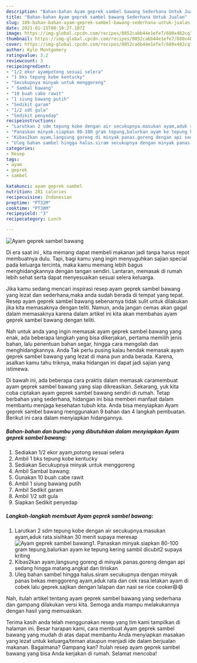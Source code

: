 ```yaml
---
description: "Bahan-bahan Ayam geprek sambel bawang Sederhana Untuk Jualan"
title: "Bahan-bahan Ayam geprek sambel bawang Sederhana Untuk Jualan"
slug: 189-bahan-bahan-ayam-geprek-sambel-bawang-sederhana-untuk-jualan
date: 2021-01-15T08:10:27.107Z
image: https://img-global.cpcdn.com/recipes/0852cabb44e1efe7/680x482cq70/ayam-geprek-sambel-bawang-foto-resep-utama.jpg
thumbnail: https://img-global.cpcdn.com/recipes/0852cabb44e1efe7/680x482cq70/ayam-geprek-sambel-bawang-foto-resep-utama.jpg
cover: https://img-global.cpcdn.com/recipes/0852cabb44e1efe7/680x482cq70/ayam-geprek-sambel-bawang-foto-resep-utama.jpg
author: Kyle Montgomery
ratingvalue: 3.2
reviewcount: 3
recipeingredient:
- "1/2 ekor ayampotong sesuai selera"
- "1 bks tepung kobe kentucky"
- "Secukupnya minyak untuk menggoreng"
- " Sambal bawang"
- "10 buah cabe rawit"
- "1 siung bawang putih"
- "Sedikit garam"
- "1/2 sdt gula"
- "Sedikit penyedap"
recipeinstructions:
- "Larutkan 2 sdm tepung kobe dengan air secukupnya.masukan ayam,aduk rata.sisihkan 30 menit supaya meresap"
- "Panaskan minyak.siapkan 80-100 gram tepung,balurkan ayam ke tepung kering sambil dicubit2 supaya kriting"
- "Kibas2kan ayam,langsung goreng di minyak panas.goreng dengan api sedang hingga matang.angkat dan tiriskan"
- "Uleg bahan sambel hingga halus.siram secukupnya dengan minyak panas bekas menggoreng ayam,aduk rata dan cek rasa.letakan ayam di cobek lalu geprek.sajikan dengan lalapan dan nasi se rice cooker😄😄"
categories:
- Resep
tags:
- ayam
- geprek
- sambel

katakunci: ayam geprek sambel 
nutrition: 281 calories
recipecuisine: Indonesian
preptime: "PT32M"
cooktime: "PT38M"
recipeyield: "3"
recipecategory: Lunch

---
```



![Ayam geprek sambel bawang](https://img-global.cpcdn.com/recipes/0852cabb44e1efe7/680x482cq70/ayam-geprek-sambel-bawang-foto-resep-utama.jpg)

Di era  saat ini , kita memang dapat membeli makanan jadi tanpa harus repot membuatnya dulu. Tapi, bagi kamu yang ingin menyuguhkan sajian special pada keluarga tercinta, maka kamu memang lebih bagus menghidangkannya dengan tangan sendiri. Lantaran, memasak di rumah lebih sehat serta dapat menyesuaikan sesuai selera keluarga.

Jika kamu sedang mencari inspirasi resep ayam geprek sambel bawang yang lezat dan sederhana,maka anda sudah berada di tempat yang tepat. Resep ayam geprek sambel bawang  sebenarnya tidak sulit untuk dilakukan jika kita memasaknya dengan teliti. Namun, anda jangan cemas akan gagal dalam memasaknya 
karena dalam artikel ini kita akan membahas ayam geprek sambel bawang dengan teliti.  



Nah untuk anda yang ingin memasak ayam geprek sambel bawang yang enak, ada beberapa langkah yang bisa dikerjakan, pertama memilih jenis bahan, lalu penentuan bahan segar, hingga cara mengolah dan menghidangkannya. Anda Tak perlu pusing kalau hendak memasak ayam geprek sambel bawang yang lezat di mana pun anda berada. Karena, asalkan kamu  tahu triknya, maka hidangan ini dapat jadi sajian yang istimewa.

Di bawah ini, ada beberapa cara praktis  dalam memasak caramembuat ayam geprek sambel bawang yang siap dikreasikan. Sekarang, yuk kita coba ciptakan ayam geprek sambel bawang sendiri di rumah. Tetap berbahan yang sederhana, hidangan ini bisa memberi manfaat dalam membantu menjaga kesehatan tubuh kita. Anda bisa menyiapkan Ayam geprek sambel bawang menggunakan 9 bahan dan 4 langkah pembuatan. Berikut ini cara dalam menyiapkan hidangannya.

<!--inarticleads1-->

##### Bahan-bahan dan bumbu yang dibutuhkan dalam menyiapkan Ayam geprek sambel bawang:

1. Sediakan 1/2 ekor ayam,potong sesuai selera
1. Ambil 1 bks tepung kobe kentucky
1. Sediakan Secukupnya minyak untuk menggoreng
1. Ambil  Sambal bawang:
1. Gunakan 10 buah cabe rawit
1. Ambil 1 siung bawang putih
1. Ambil Sedikit garam
1. Ambil 1/2 sdt gula
1. Siapkan Sedikit penyedap




<!--inarticleads2-->

##### Langkah-langkah membuat Ayam geprek sambel bawang:

1. Larutkan 2 sdm tepung kobe dengan air secukupnya.masukan ayam,aduk rata.sisihkan 30 menit supaya meresap
<img src="https://img-global.cpcdn.com/steps/35cd92ab7348908f/160x128cq70/ayam-geprek-sambel-bawang-langkah-memasak-1-foto.jpg" alt="Ayam geprek sambel bawang">1. Panaskan minyak.siapkan 80-100 gram tepung,balurkan ayam ke tepung kering sambil dicubit2 supaya kriting
1. Kibas2kan ayam,langsung goreng di minyak panas.goreng dengan api sedang hingga matang.angkat dan tiriskan
1. Uleg bahan sambel hingga halus.siram secukupnya dengan minyak panas bekas menggoreng ayam,aduk rata dan cek rasa.letakan ayam di cobek lalu geprek.sajikan dengan lalapan dan nasi se rice cooker😄😄




Nah, itulah artikel tentang  ayam geprek sambel bawang  yang sederhana dan gampang dilakukan versi kita. Semoga anda mampu melakukannya dengan hasil yang memuaskan. 

Terima kasih anda telah menggunakan resep yang tim kami tampilkan di halaman ini. Besar harapan kami, cara membuat  Ayam geprek sambel bawang yang mudah di atas dapat membantu Anda menyiapkan masakan yang lezat untuk keluarga/teman ataupun menjadi ide dalam berjualan makanan. Bagaimana? Gampang kan? Itulah resep ayam geprek sambel bawang yang bisa Anda kerjakan di rumah. Selamat mencoba!

